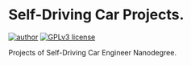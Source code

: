 # Self-Driving Car Projects.

[![author](https://img.shields.io/badge/author-carlosfab-red.svg)](https://www.linkedin.com/in/carlosfab) [![GPLv3 license](https://img.shields.io/badge/License-GPLv3-blue.svg)](http://perso.crans.org/besson/LICENSE.html)

Projects of Self-Driving Car Engineer Nanodegree.
